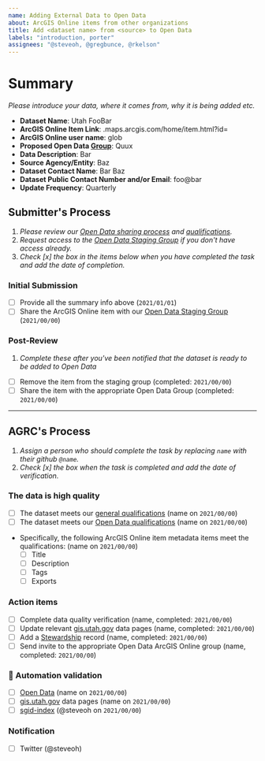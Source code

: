 ```yaml
---
name: Adding External Data to Open Data
about: ArcGIS Online items from other organizations
title: Add <dataset name> from <source> to Open Data
labels: "introduction, porter"
assignees: "@steveoh, @gregbunce, @rkelson"
---
```


# Summary

_Please introduce your data, where it comes from, why it is being added etc._

- **Dataset Name**: Utah FooBar
- **ArcGIS Online Item Link**: <orgname>.maps.arcgis.com/home/item.html?id=<itemid>
- **ArcGIS Online user name**: glob
- **Proposed Open Data [Group](https://utah.maps.arcgis.com/home/groups.html)**: Quux
- **Data Description**: Bar
- **Source Agency/Entity**: Baz
- **Dataset Contact Name**: Bar Baz
- **Dataset Public Contact Number and/or Email**: foo@bar
- **Update Frequency**: Quarterly

## Submitter's Process

1. _Please review our [Open Data sharing process](https://gis.utah.gov/sharing/process#open-data) and [qualifications](https://gis.utah.gov/about/policy/sgid#open-data-qualifications)._
1. _Request access to the [Open Data Staging Group](https://utah.maps.arcgis.com/home/group.html?id=3d3bd0d238f24f45b2c4b84f1015a317) if you don't have access already._
1. _Check [x] the box in the items below when you have completed the task and add the date of completion._

### Initial Submission

- [ ] Provide all the summary info above (`2021/01/01`)
- [ ] Share the ArcGIS Online item with our [Open Data Staging Group](https://utah.maps.arcgis.com/home/group.html?id=3d3bd0d238f24f45b2c4b84f1015a317) (`2021/00/00`)

### Post-Review

1. _Complete these after you've been notified that the dataset is ready to be added to Open Data_

- [ ] Remove the item from the staging group (completed: `2021/00/00`)
- [ ] Share the item with the appropriate Open Data Group (completed: `2021/00/00`)

---

## AGRC's Process

1. _Assign a person who should complete the task by replacing `name` with their github `@name`._
1. _Check [x] the box when the task is completed and add the date of verification._

### The data is high quality

- [ ] The dataset meets our [general qualifications](https://gis.utah.gov/about/policy/sgid#general-qualifications) (name on `2021/00/00`)
- [ ] The dataset meets our [Open Data qualifications](https://gis.utah.gov/about/policy/sgid#open-data-qualifications) (name on `2021/00/00`)
- Specifically, the following ArcGIS Online item metadata items meet the qualifications: (name on `2021/00/00`)
  - [ ] Title
  - [ ] Description
  - [ ] Tags
  - [ ] Exports

### Action items

- [ ] Complete data quality verification (name, completed: `2021/00/00`)
- [ ] Update relevant [gis.utah.gov](https://gis.utah.gov/data) data pages (name, completed: `2021/00/00`)
- [ ] Add a [Stewardship](https://docs.google.com/spreadsheets/d/11ASS7LnxgpnD0jN4utzklREgMf1pcvYjcXcIcESHweQ/edit#gid=1) record (name, completed: `2021/00/00`)
- [ ] Send invite to the appropriate Open Data ArcGIS Online group (name, completed: `2021/00/00`)

### :robot: Automation validation

- [ ] [Open Data](https://opendata.gis.utah.gov) (name on `2021/00/00`)
- [ ] [gis.utah.gov](https://gis.utah.gov/data) data pages (name on `2021/00/00`)
- [ ] [sgid-index](https://gis.utah.gov/data/sgid-index) (@steveoh on `2021/00/00`)

### Notification

- [ ] Twitter (@steveoh)

